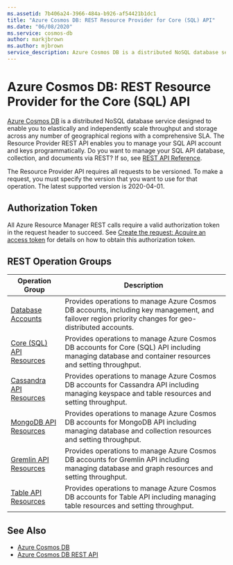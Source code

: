 ```yaml
---
ms.assetid: 7b406a24-3966-484a-b926-af54421b1dc1
title: "Azure Cosmos DB: REST Resource Provider for Core (SQL) API"
ms.date: "06/08/2020"
ms.service: cosmos-db
author: markjbrown
ms.author: mjbrown
service_description: Azure Cosmos DB is a distributed NoSQL database service designed to enable you to elastically and independently scale throughput and storage across any number of geographical regions with a comprehensive SLA.
---
```


# Azure Cosmos DB: REST Resource Provider for the Core (SQL) API

[Azure Cosmos DB](https://azure.microsoft.com/services/cosmos-db/) is a distributed NoSQL database service designed to enable you to elastically and independently scale throughput and storage across any number of geographical regions with a comprehensive SLA. The Resource Provider REST API enables you to manage your SQL API account and keys programmatically. Do you want to manage your SQL API database, collection, and documents via REST? If so, see [REST API Reference](https://docs.microsoft.com/rest/api/cosmos-db/).

The Resource Provider API requires all requests to be versioned. To make a request, you must specify the version that you want to use for that operation. The latest  supported version is 2020-04-01.

## Authorization Token

All Azure Resource Manager REST calls require a valid authorization token in the request header to succeed. See  [Create the request: Acquire an access token](~/index.md#create-the-request) for details on how to obtain this authorization token.

## REST Operation Groups

| Operation Group | Description |
|-----------------|-------------|
|[Database Accounts](~/docs-ref-autogen/cosmos-db-resource-provider/databaseaccounts.yml)| Provides operations to manage Azure Cosmos DB accounts, including key management, and failover region priority changes for geo-distributed accounts. |
|[Core (SQL) API Resources](~/docs-ref-autogen/cosmos-db-resource-provider/sqlresources.yml)| Provides operations to manage Azure Cosmos DB accounts for Core (SQL) API including managing database and container resources and setting throughput. |
|[Cassandra API Resources](~/docs-ref-autogen/cosmos-db-resource-provider/cassandraresources.yml)| Provides operations to manage Azure Cosmos DB accounts for Cassandra API including managing keyspace and table resources and setting throughput. |
|[MongoDB API Resources](~/docs-ref-autogen/cosmos-db-resource-provider/mongodbresources.yml)| Provides operations to manage Azure Cosmos DB accounts for MongoDB API including managing database and collection resources and setting throughput. |
|[Gremlin API Resources](~/docs-ref-autogen/cosmos-db-resource-provider/gremlinresources.yml)| Provides operations to manage Azure Cosmos DB accounts for Gremlin API including managing database and graph resources and setting throughput. |
|[Table API Resources](~/docs-ref-autogen/cosmos-db-resource-provider/tableresources.yml)| Provides operations to manage Azure Cosmos DB accounts for Table API including managing table resources and setting throughput. |

## See Also

- [Azure Cosmos DB](https://azure.microsoft.com/services/cosmos-db/)
- [Azure Cosmos DB REST API](https://docs.microsoft.com/rest/api/cosmos-db/)
